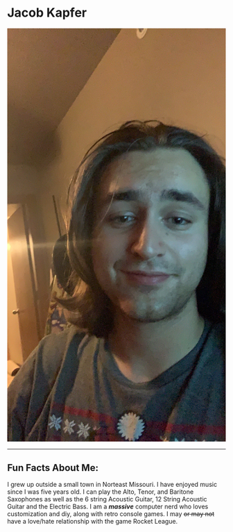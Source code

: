 # Jacob Kapfer

![Image of me](images/Me.JPG)

---
## Fun Facts About Me:

I grew up outside a small town in Norteast Missouri. I have enjoyed music since I was five years old. I can play the Alto, Tenor, and Baritone Saxophones as well as the 6 string Acoustic Guitar, 12 String Acoustic Guitar and the Electric Bass. I am a ***massive*** computer nerd who loves customization and diy, along with retro console games. I may ~~or may not~~ have a love/hate relationship with the game Rocket League.